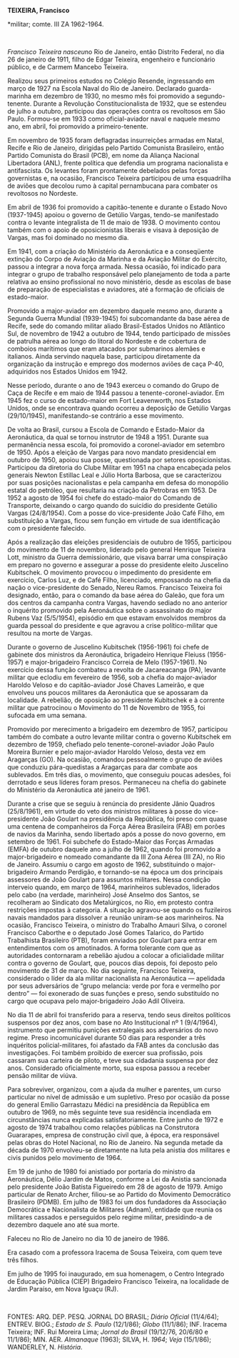 **TEIXEIRA, Francisco**

\*militar; comte. III ZA 1962-1964.

 

*Francisco Teixeira nasceu*no Rio de Janeiro, então Distrito Federal, no
dia 26 de janeiro de 1911, filho de Edgar Teixeira, engenheiro e
funcionário público, e de Carmem Mancebo Teixeira.

Realizou seus primeiros estudos no Colégio Resende, ingressando em março
de 1927 na Escola Naval do Rio de Janeiro. Declarado guarda-marinha em
dezembro de 1930, no mesmo mês foi promovido a segundo-tenente. Durante
a Revolução Constitucionalista de 1932, que se estendeu de julho a
outubro, participou das operações contra os revoltosos em São Paulo.
Formou-se em 1933 como oficial-aviador naval e naquele mesmo ano, em
abril, foi promovido a primeiro-tenente.

Em novembro de 1935 foram deflagradas insurreições armadas em Natal,
Recife e Rio de Janeiro, dirigidas pelo Partido Comunista Brasileiro,
então Partido Comunista do Brasil (PCB), em nome da Aliança Nacional
Libertadora (ANL), frente política que defendia um programa nacionalista
e antifascista. Os levantes foram prontamente debelados pelas forças
governistas e, na ocasião, Francisco Teixeira participou de uma
esquadrilha de aviões que decolou rumo à capital pernambucana para
combater os revoltosos no Nordeste.

Em abril de 1936 foi promovido a capitão-tenente e durante o Estado Novo
(1937-1945) apoiou o governo de Getúlio Vargas, tendo-se manifestado
contra o levante integralista de 11 de maio de 1938. O movimento contou
também com o apoio de oposicionistas liberais e visava à deposição de
Vargas, mas foi dominado no mesmo dia.

Em 1941, com a criação do Ministério da Aeronáutica e a conseqüente
extinção do Corpo de Aviação da Marinha e da Aviação Militar do
Exército, passou a integrar a nova força armada. Nessa ocasião, foi
indicado para integrar o grupo de trabalho responsável pelo planejamento
de toda a parte relativa ao ensino profissional no novo ministério,
desde as escolas de base de preparação de especialistas e aviadores, até
a formação de oficiais de estado-maior.

Promovido a major-aviador em dezembro daquele mesmo ano, durante a
Segunda Guerra Mundial (1939-1945) foi subcomandante da base aérea de
Recife, sede do comando militar aliado Brasil-Estados Unidos no
Atlântico Sul, de novembro de 1942 a outubro de 1944, tendo participado
de missões de patrulha aérea ao longo do litoral do Nordeste e de
cobertura de comboios marítimos que eram atacados por submarinos alemães
e italianos. Ainda servindo naquela base, participou diretamente da
organização da instrução e emprego dos modernos aviões de caça P-40,
adquiridos nos Estados Unidos em 1942.

Nesse período, durante o ano de 1943 exerceu o comando do Grupo de Caça
de Recife e em maio de 1944 passou a tenente-coronel-aviador. Em 1945
fez o curso de estado-maior em Fort Leavenworth, nos Estados Unidos,
onde se encontrava quando ocorreu a deposição de Getúlio Vargas
(29/10/1945), manifestando-se contrário a esse movimento.

De volta ao Brasil, cursou a Escola de Comando e Estado-Maior da
Aeronáutica, da qual se tornou instrutor de 1948 a 1951. Durante sua
permanência nessa escola, foi promovido a coronel-aviador em setembro de
1950. Após a eleição de Vargas para novo mandato presidencial em outubro
de 1950, apoiou sua posse, questionada por setores oposicionistas.
Participou da diretoria do Clube Militar em 1951 na chapa encabeçada
pelos generais Newton Estillac Leal e Júlio Horta Barbosa, que se
caracterizou por suas posições nacionalistas e pela campanha em defesa
do monopólio estatal do petróleo, que resultaria na criação da Petrobras
em 1953. De 1952 a agosto de 1954 foi chefe do estado-maior do Comando
de Transporte, deixando o cargo quando do suicídio do presidente Getúlio
Vargas (24/8/1954). Com a posse do vice-presidente João Café Filho, em
substituição a Vargas, ficou sem função em virtude de sua identificação
com o presidente falecido.

Após a realização das eleições presidenciais de outubro de 1955,
participou do movimento de 11 de novembro, liderado pelo general
Henrique Teixeira Lott, ministro da Guerra demissionário, que visava
barrar uma conspiração em preparo no governo e assegurar a posse do
presidente eleito Juscelino Kubitschek. O movimento provocou o
impedimento do presidente em exercício, Carlos Luz, e de Café Filho,
licenciado, empossando na chefia da nação o vice-presidente do Senado,
Nereu Ramos. Francisco Teixeira foi designado, então, para o comando da
base aérea do Galeão, que fora um dos centros da campanha contra Vargas,
havendo sediado no ano anterior o inquérito promovido pela Aeronáutica
sobre o assassinato do major Rubens Vaz (5/5/1954), episódio em que
estavam envolvidos membros da guarda pessoal do presidente e que agravou
a crise político-militar que resultou na morte de Vargas.

Durante o governo de Juscelino Kubitschek (1956-1961) foi chefe de
gabinete dos ministros da Aeronáutica, brigadeiro Henrique Fleiuss
(1956-1957) e major-brigadeiro Francisco Correia de Melo (1957-1961). No
exercício dessa função combateu a revolta de Jacareacanga (PA), levante
militar que eclodiu em fevereiro de 1956, sob a chefia do major-aviador
Haroldo Veloso e do capitão-aviador José Chaves Lameirão, e que envolveu
uns poucos militares da Aeronáutica que se apossaram da localidade. A
rebelião, de oposição ao presidente Kubitschek e à corrente militar que
patrocinou o Movimento do 11 de Novembro de 1955, foi sufocada em uma
semana.

Promovido por merecimento a brigadeiro em dezembro de 1957, participou
também do combate a outro levante militar contra o governo Kubitschek em
dezembro de 1959, chefiado pelo tenente-coronel-aviador João Paulo
Moreira Burnier e pelo major-aviador Haroldo Veloso, desta vez em
Aragarças (GO). Na ocasião, comandou pessoalmente o grupo de aviões que
conduziu pára-quedistas a Aragarças para dar combate aos sublevados. Em
três dias, o movimento, que conseguiu poucas adesões, foi derrotado e
seus líderes foram presos. Permaneceu na chefia do gabinete do
Ministério da Aeronáutica até janeiro de 1961.

Durante a crise que se seguiu à renúncia do presidente Jânio Quadros
(25/8/1961), em virtude do veto dos ministros militares à posse do
vice-presidente João Goulart na presidência da República, foi preso com
quase uma centena de companheiros da Força Aérea Brasileira (FAB) em
porões de navios da Marinha, sendo libertado após a posse do novo
governo, em setembro de 1961. Foi subchefe do Estado-Maior das Forças
Armadas (EMFA) de outubro daquele ano a julho de 1962, quando foi
promovido a major-brigadeiro e nomeado comandante da III Zona Aérea (III
ZA), no Rio de Janeiro. Assumiu o cargo em agosto de 1962, substituindo
o major-brigadeiro Armando Perdigão, e tornando-se na época um dos
principais assessores de João Goulart para assuntos militares. Nessa
condição interveio quando, em março de 1964, marinheiros sublevados,
liderados pelo cabo (na verdade, marinheiro) José Anselmo dos Santos, se
recolheram ao Sindicato dos Metalúrgicos, no Rio, em protesto contra
restrições impostas à categoria. A situação agravou-se quando os
fuzileiros navais mandados para dissolver a reunião uniram-se aos
marinheiros. Na ocasião, Francisco Teixeira, o ministro do Trabalho
Amauri Silva, o coronel Francisco Caborthe e o deputado José Gomes
Talarico, do Partido Trabalhista Brasileiro (PTB), foram enviados por
Goulart para entrar em entendimentos com os amotinados. A forma
tolerante com que as autoridades contornaram a rebelião ajudou a colocar
a oficialidade militar contra o governo de Goulart, que, poucos dias
depois, foi deposto pelo movimento de 31 de março. No dia seguinte,
Francisco Teixeira, considerado o líder da ala militar nacionalista na
Aeronáutica — apelidada por seus adversários de “grupo melancia: verde
por fora e vermelho por dentro” — foi exonerado de suas funções e preso,
sendo substituído no cargo que ocupava pelo major-brigadeiro João Adil
Oliveira.

No dia 11 de abril foi transferido para a reserva, tendo seus direitos
políticos suspensos por dez anos, com base no Ato Institucional nº 1
(9/4/1964), instrumento que permitiu punições extralegais aos
adversários do novo regime. Preso incomunicável durante 50 dias para
responder a três inquéritos policial-militares, foi afastado da FAB
antes da conclusão das investigações. Foi também proibido de exercer sua
profissão, pois cassaram sua carteira de piloto, e teve sua cidadania
suspensa por dez anos. Considerado oficialmente morto, sua esposa passou
a receber pensão militar de viúva.

Para sobreviver, organizou, com a ajuda da mulher e parentes, um curso
particular no nível de admissão e um supletivo. Preso por ocasião da
posse do general Emílio Garrastazu Médici na presidência da República em
outubro de 1969, no mês seguinte teve sua residência incendiada em
circunstâncias nunca explicadas satisfatoriamente. Entre junho de 1972 e
agosto de 1974 trabalhou como relações públicas na Construtora
Guararapes, empresa de construção civil que, à época, era responsável
pelas obras do Hotel Nacional, no Rio de Janeiro. Na segunda metade da
década de 1970 envolveu-se diretamente na luta pela anistia dos
militares e civis punidos pelo movimento de 1964.

Em 19 de junho de 1980 foi anistiado por portaria do ministro da
Aeronáutica, Délio Jardim de Matos, conforme a Lei da Anistia sancionada
pelo presidente João Batista Figueiredo em 28 de agosto de 1979. Amigo
particular de Renato Archer, filiou-se ao Partido do Movimento
Democrático Brasileiro (PDMB). Em julho de 1983 foi um dos fundadores da
Associação Democrática e Nacionalista de Militares (Adnam), entidade que
reunia os militares cassados e perseguidos pelo regime militar,
presidindo-a de dezembro daquele ano até sua morte.

Faleceu no Rio de Janeiro no dia 10 de janeiro de 1986.

Era casado com a professora Iracema de Sousa Teixeira, com quem teve
três filhos.

Em julho de 1995 foi inaugurado, em sua homenagem, o Centro Integrado de
Educação Pública (CIEP) Brigadeiro Francisco Teixeira, na localidade de
Jardim Paraíso, em Nova Iguaçu (RJ).

 

FONTES: ARQ. DEP. PESQ. JORNAL DO BRASIL; *Diário Oficial* (11/4/64);
ENTREV. BIOG.; *Estado de S. Paulo* (12/1/86); *Globo* (11/1/86); INF.
Iracema Teixeira; INF. Rui Moreira Lima; *Jornal do Brasil* (19/12/76,
20/6/80 e 11/1/86); MIN. AER. *Almanaque* (1963); SILVA, H. *1964*;
*Veja* (15/1/86); WANDERLEY, N. *História*.

 
